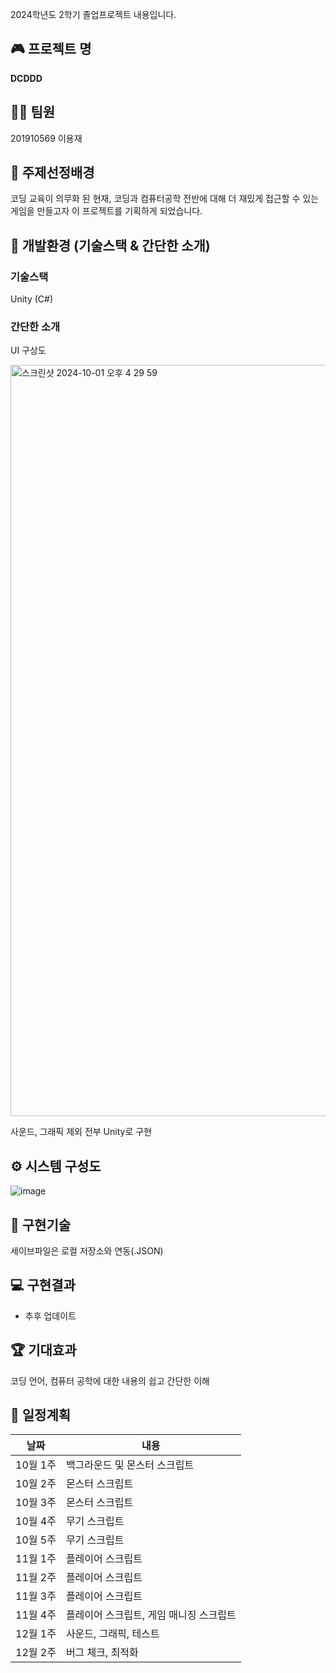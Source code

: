 2024학년도 2학기 졸업프로젝트 내용입니다.

## 🎮 프로젝트 명
**DCDDD**

## 🙋‍♂️ 팀원
201910569 이용재

## 📕 주제선정배경
코딩 교육이 의무화 된 현재, 코딩과 컴퓨터공학 전반에 대해 더 재밌게 접근할 수 있는 게임을 만들고자 이 프로젝트를 기획하게 되었습니다.

## 📏 개발환경 (기술스택 & 간단한 소개)
### 기술스택
Unity (C#)
### 간단한 소개
UI 구상도

<img width="1202" alt="스크린샷 2024-10-01 오후 4 29 59" src="https://github.com/user-attachments/assets/0f8c59ea-5875-4c67-8733-72a063c8334c">

사운드, 그래픽 제외 전부 Unity로 구현

## ⚙ 시스템 구성도
![image](https://github.com/user-attachments/assets/1e669171-d521-45c3-8c56-9b9884f9933c)

## 🧰 구현기술
세이브파일은 로컬 저장소와 연동(.JSON)

## 💻 구현결과
* 추후 업데이트

## 🏆 기대효과
코딩 언어, 컴퓨터 공학에 대한 내용의 쉽고 간단한 이해

## 📆 일정계획
|날짜|내용|
|---|------|
|10월 1주|백그라운드 및 몬스터 스크립트|
|10월 2주|몬스터 스크립트|
|10월 3주|몬스터 스크립트|
|10월 4주|무기 스크립트|
|10월 5주|무기 스크립트|
|11월 1주|플레이어 스크립트|
|11월 2주|플레이어 스크립트|
|11월 3주|플레이어 스크립트|
|11월 4주|플레이어 스크립트, 게임 매니징 스크립트|
|12월 1주|사운드, 그래픽, 테스트|
|12월 2주|버그 체크, 최적화|
